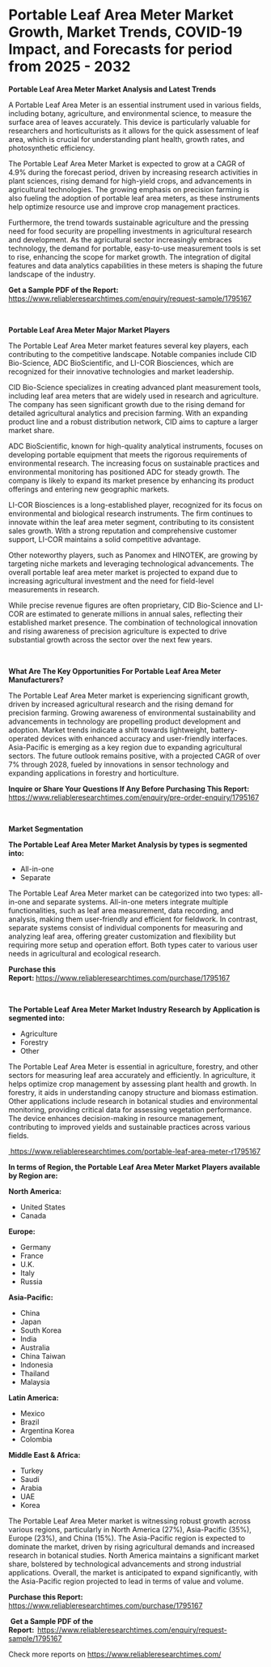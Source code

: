 <p><h1>Portable Leaf Area Meter Market Growth, Market Trends, COVID-19 Impact, and Forecasts for period from 2025 - 2032</h1></p><p><strong>Portable Leaf Area Meter Market Analysis and Latest Trends</strong></p>
<p><p>A Portable Leaf Area Meter is an essential instrument used in various fields, including botany, agriculture, and environmental science, to measure the surface area of leaves accurately. This device is particularly valuable for researchers and horticulturists as it allows for the quick assessment of leaf area, which is crucial for understanding plant health, growth rates, and photosynthetic efficiency. </p><p>The Portable Leaf Area Meter Market is expected to grow at a CAGR of 4.9% during the forecast period, driven by increasing research activities in plant sciences, rising demand for high-yield crops, and advancements in agricultural technologies. The growing emphasis on precision farming is also fueling the adoption of portable leaf area meters, as these instruments help optimize resource use and improve crop management practices.</p><p>Furthermore, the trend towards sustainable agriculture and the pressing need for food security are propelling investments in agricultural research and development. As the agricultural sector increasingly embraces technology, the demand for portable, easy-to-use measurement tools is set to rise, enhancing the scope for market growth. The integration of digital features and data analytics capabilities in these meters is shaping the future landscape of the industry.</p></p>
<p><strong>Get a Sample PDF of the Report:&nbsp;</strong> <a href="https://www.reliableresearchtimes.com/enquiry/request-sample/1795167?utm_campaign=2310&utm_medium=2&utm_source=Github&utm_content=ia&utm_term=19022025&utm_id=portable-leaf-area-meter">https://www.reliableresearchtimes.com/enquiry/request-sample/1795167</a></p>
<p>&nbsp;</p>
<p><strong>Portable Leaf Area Meter Major Market Players</strong></p>
<p><p>The Portable Leaf Area Meter market features several key players, each contributing to the competitive landscape. Notable companies include CID Bio-Science, ADC BioScientific, and LI-COR Biosciences, which are recognized for their innovative technologies and market leadership.</p><p>CID Bio-Science specializes in creating advanced plant measurement tools, including leaf area meters that are widely used in research and agriculture. The company has seen significant growth due to the rising demand for detailed agricultural analytics and precision farming. With an expanding product line and a robust distribution network, CID aims to capture a larger market share.</p><p>ADC BioScientific, known for high-quality analytical instruments, focuses on developing portable equipment that meets the rigorous requirements of environmental research. The increasing focus on sustainable practices and environmental monitoring has positioned ADC for steady growth. The company is likely to expand its market presence by enhancing its product offerings and entering new geographic markets.</p><p>LI-COR Biosciences is a long-established player, recognized for its focus on environmental and biological research instruments. The firm continues to innovate within the leaf area meter segment, contributing to its consistent sales growth. With a strong reputation and comprehensive customer support, LI-COR maintains a solid competitive advantage.</p><p>Other noteworthy players, such as Panomex and HINOTEK, are growing by targeting niche markets and leveraging technological advancements. The overall portable leaf area meter market is projected to expand due to increasing agricultural investment and the need for field-level measurements in research.</p><p>While precise revenue figures are often proprietary, CID Bio-Science and LI-COR are estimated to generate millions in annual sales, reflecting their established market presence. The combination of technological innovation and rising awareness of precision agriculture is expected to drive substantial growth across the sector over the next few years.</p></p>
<p>&nbsp;</p>
<p><strong>What Are The Key Opportunities For Portable Leaf Area Meter Manufacturers?</strong></p>
<p><p>The Portable Leaf Area Meter market is experiencing significant growth, driven by increased agricultural research and the rising demand for precision farming. Growing awareness of environmental sustainability and advancements in technology are propelling product development and adoption. Market trends indicate a shift towards lightweight, battery-operated devices with enhanced accuracy and user-friendly interfaces. Asia-Pacific is emerging as a key region due to expanding agricultural sectors. The future outlook remains positive, with a projected CAGR of over 7% through 2028, fueled by innovations in sensor technology and expanding applications in forestry and horticulture.</p></p>
<p><strong>Inquire or Share Your Questions If Any Before Purchasing This Report:</strong> <a href="https://www.reliableresearchtimes.com/enquiry/pre-order-enquiry/1795167?utm_campaign=2310&utm_medium=2&utm_source=Github&utm_content=ia&utm_term=19022025&utm_id=portable-leaf-area-meter">https://www.reliableresearchtimes.com/enquiry/pre-order-enquiry/1795167</a></p>
<p>&nbsp;</p>
<p><strong>Market Segmentation</strong></p>
<p><strong>The Portable Leaf Area Meter Market Analysis by types is segmented into:</strong></p>
<p><ul><li>All-in-one</li><li>Separate</li></ul></p>
<p><p>The Portable Leaf Area Meter market can be categorized into two types: all-in-one and separate systems. All-in-one meters integrate multiple functionalities, such as leaf area measurement, data recording, and analysis, making them user-friendly and efficient for fieldwork. In contrast, separate systems consist of individual components for measuring and analyzing leaf area, offering greater customization and flexibility but requiring more setup and operation effort. Both types cater to various user needs in agricultural and ecological research.</p></p>
<p><strong>Purchase this Report:&nbsp;</strong><a href="https://www.reliableresearchtimes.com/purchase/1795167?utm_campaign=2310&utm_medium=2&utm_source=Github&utm_content=ia&utm_term=19022025&utm_id=portable-leaf-area-meter">https://www.reliableresearchtimes.com/purchase/1795167</a></p>
<p>&nbsp;</p>
<p><strong>The Portable Leaf Area Meter Market Industry Research by Application is segmented into:</strong></p>
<p><ul><li>Agriculture</li><li>Forestry</li><li>Other</li></ul></p>
<p><p>The Portable Leaf Area Meter is essential in agriculture, forestry, and other sectors for measuring leaf area accurately and efficiently. In agriculture, it helps optimize crop management by assessing plant health and growth. In forestry, it aids in understanding canopy structure and biomass estimation. Other applications include research in botanical studies and environmental monitoring, providing critical data for assessing vegetation performance. The device enhances decision-making in resource management, contributing to improved yields and sustainable practices across various fields.</p></p>
<p><a href="https://www.reliableresearchtimes.com/portable-leaf-area-meter-r1795167?utm_campaign=2310&utm_medium=2&utm_source=Github&utm_content=ia&utm_term=19022025&utm_id=portable-leaf-area-meter">&nbsp;https://www.reliableresearchtimes.com/portable-leaf-area-meter-r1795167</a></p>
<p><strong>In terms of Region, the Portable Leaf Area Meter Market Players available by Region are:</strong></p>
<p>
    <p> <strong> North America: </strong>
        <ul>
            <li>United States</li>
            <li>Canada</li>
        </ul>
        </p> 
    <p> <strong> Europe: </strong>
        <ul>
            <li>Germany</li>
            <li>France</li>
            <li>U.K.</li>
            <li>Italy</li>
            <li>Russia</li>
        </ul>
        </p> 
    <p> <strong> Asia-Pacific: </strong>
        <ul>
            <li>China</li>
            <li>Japan</li>
            <li>South Korea</li>
            <li>India</li>
            <li>Australia</li>
            <li>China Taiwan</li>
            <li>Indonesia</li>
            <li>Thailand</li>
            <li>Malaysia</li>
        </ul>
        </p> 
    <p> <strong> Latin America: </strong>
        <ul>
            <li>Mexico</li>
            <li>Brazil</li>
            <li>Argentina Korea</li>
            <li>Colombia</li>
        </ul>
        </p> 
    <p> <strong> Middle East & Africa: </strong>
        <ul>
            <li>Turkey</li>
            <li>Saudi</li>
            <li>Arabia</li>
            <li>UAE</li>
            <li>Korea</li>
        </ul>
    </p>
    </p>
<p><p>The Portable Leaf Area Meter market is witnessing robust growth across various regions, particularly in North America (27%), Asia-Pacific (35%), Europe (23%), and China (15%). The Asia-Pacific region is expected to dominate the market, driven by rising agricultural demands and increased research in botanical studies. North America maintains a significant market share, bolstered by technological advancements and strong industrial applications. Overall, the market is anticipated to expand significantly, with the Asia-Pacific region projected to lead in terms of value and volume.</p></p>
<p><strong>Purchase this Report: </strong><a href="https://www.reliableresearchtimes.com/purchase/1795167?utm_campaign=2310&utm_medium=2&utm_source=Github&utm_content=ia&utm_term=19022025&utm_id=portable-leaf-area-meter">https://www.reliableresearchtimes.com/purchase/1795167</a></p>
<p>&nbsp;<strong>Get a Sample PDF of the Report:&nbsp;&nbsp;</strong><a href="https://www.reliableresearchtimes.com/enquiry/request-sample/1795167?utm_campaign=2310&utm_medium=2&utm_source=Github&utm_content=ia&utm_term=19022025&utm_id=portable-leaf-area-meter">https://www.reliableresearchtimes.com/enquiry/request-sample/1795167</a></p>
<p><strong></strong></p>
<p>Check more reports on <a href="https://www.reliableresearchtimes.com/?utm_campaign=2310&utm_medium=2&utm_source=Github&utm_content=ia&utm_term=19022025&utm_id=portable-leaf-area-meter">https://www.reliableresearchtimes.com/</a></p>